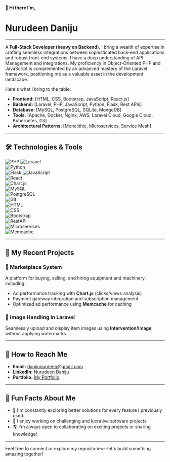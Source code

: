 #### 👋 Hi there I’m,
  # Nurudeen Daniju
   
---

A **Full-Stack Developer (heavy on Backend)**. I bring a wealth of expertise in crafting seamless integrations between sophisticated back-end applications and robust front-end systems. I have a deep understanding of API Management and integrations. My proficiency in Object-Oriented PHP and JavaScript is complemented by an advanced mastery of the Laravel framework, positioning me as a valuable asset in the development landscape. 
  
Here's what I bring to the table: 

- **Frontend:** [HTML, CSS, Bootstrap, JavaScript, React.js]  
- **Backend:** [Laravel, PHP, JavaScript, Python, Flask, Rest APIs]
- **Database:** [MySQL, PostgreSQL, SQLite, MongoDB]
- **Tools:** [Apache, Docker, Nginx, AWS, Laravel Cloud, Google Cloud, Kubernetes, Git]
- **Architectural Patterns:** [Monolithic, Microservices, Service Mesh] 

---

## 🛠️ Technologies & Tools  

![PHP](https://img.shields.io/badge/-PHP-777BB4?logo=php&logoColor=white&style=flat) 
![Laravel](https://img.shields.io/badge/-Laravel-FF2D20?logo=laravel&logoColor=white&style=flat)   
![Python](https://img.shields.io/badge/-Python-3776AB?logo=python&logoColor=white&style=flat)  
![Flask](https://img.shields.io/badge/-Flask-000000?logo=flask&logoColor=white&style=flat) 
![JavaScript](https://img.shields.io/badge/-JavaScript-F7DF1E?logo=javascript&logoColor=black&style=flat)  
![React](https://img.shields.io/badge/-React-61DAFB?logo=react&logoColor=black&style=flat)  
![Chart.js](https://img.shields.io/badge/-Chart.js-FF6384?logo=chartdotjs&logoColor=white&style=flat)  
![MySQL](https://img.shields.io/badge/-MySQL-4479A1?logo=mysql&logoColor=white&style=flat)  
![PostgreSQL](https://img.shields.io/badge/-PostgreSQL-4169E1?logo=postgresql&logoColor=white&style=flat)  
![Git](https://img.shields.io/badge/-Git-F05032?logo=git&logoColor=white&style=flat)  
![HTML](https://img.shields.io/badge/-HTML-E34F26?logo=html5&logoColor=white&style=flat)  
![CSS](https://img.shields.io/badge/-CSS-1572B6?logo=css3&logoColor=white&style=flat)  
![Bootstrap](https://img.shields.io/badge/-Bootstrap-7952B3?logo=bootstrap&logoColor=white&style=flat)  
![RestAPI](https://img.shields.io/badge/-RestAPI-02569B?logo=api&logoColor=white&style=flat)  
![Microservices](https://img.shields.io/badge/-Microservices-FF6F00?logo=microgen&logoColor=white&style=flat)  
![Memcache](https://img.shields.io/badge/-Memcache-009DC4?logo=memcached&logoColor=white&style=flat)  

---

## 🚀 My Recent Projects  

### 🎯 Marketplace System  
A platform for buying, selling, and hiring equipment and machinery, including:  
- Ad performance tracking with **Chart.js** (clicks/views analysis)  
- Payment gateway integration and subscription management  
- Optimized ad performance using **Memcache** for caching  

### 📸 Image Handling in Laravel  
Seamlessly upload and display item images using **Intervention/Image** without applying watermarks.  

---

## 📩 How to Reach Me  

- **Email:** [danijunurdeen@gmail.com](mailto:danijunurdeen@gmail.com)  
- **LinkedIn:** [Nurudeen Daniju](https://linkedin.com/in/nur-deen-daniju-7894692a0/)  
- **Portfolio:** [My Portfolio](https://dnurudeen.github.io/)  

---

## 🌱 Fun Facts About Me  

- 🧠 I'm constantly exploring better solutions for every feature I previously used.  
- 🎨 I enjoy working on challenging and lucrative software projects.  
- 🌎 I'm always open to collaborating on exciting projects or sharing knowledge!  

---

Feel free to connect or explore my repositories—let's build something amazing together!  
